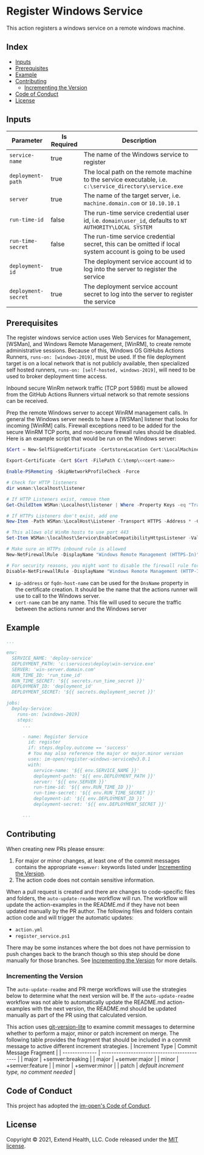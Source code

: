 # Register Windows Service

This action registers a windows service on a remote windows machine.

## Index <!-- omit in toc -->

- [Inputs](#inputs)
- [Prerequisites](#prerequisites)
- [Example](#example)
- [Contributing](#contributing)
  - [Incrementing the Version](#incrementing-the-version)
- [Code of Conduct](#code-of-conduct)
- [License](#license)

## Inputs

| Parameter           | Is Required | Description                                                                                             |
| ------------------- | ----------- | ------------------------------------------------------------------------------------------------------- |
| `service-name`      | true        | The name of the Windows service to register                                                             |
| `deployment-path`   | true        | The local path on the remote machine to the service executable, i.e. `c:\service_directory\service.exe` |
| `server`            | true        | The name of the target server, i.e. `machine.domain.com` or `10.10.10.1`                                |
| `run-time-id`       | false       | The run-time service credential user id, i.e. `domain\user_id`, defaults to `NT AUTHORITY\LOCAL SYSTEM` |
| `run-time-secret`   | false       | The run-time service credential secret, this can be omitted if local system account is going to be used |
| `deployment-id`     | true        | The deployment service account id to log into the server to register the service                        |
| `deployment-secret` | true        | The deployment service account secret to log into the server to register the service                    |

## Prerequisites

The register windows service action uses Web Services for Management, [WSMan], and Windows Remote Management, [WinRM], to create remote administrative sessions. Because of this, Windows OS GitHubs Actions Runners, `runs-on: [windows-2019]`, must be used. If the file deployment target is on a local network that is not publicly available, then specialized self hosted runners, `runs-on: [self-hosted, windows-2019]`,  will need to be used to broker deployment time access.

Inbound secure WinRm network traffic (TCP port 5986) must be allowed from the GitHub Actions Runners virtual network so that remote sessions can be received.

Prep the remote Windows server to accept WinRM management calls.  In general the Windows server needs to have a [WSMan] listener that looks for incoming [WinRM] calls. Firewall exceptions need to be added for the secure WinRM TCP ports, and non-secure firewall rules should be disabled. Here is an example script that would be run on the Windows server:

  ```powershell
  $Cert = New-SelfSignedCertificate -CertstoreLocation Cert:\LocalMachine\My -DnsName <<ip-address|fqdn-host-name>>

  Export-Certificate -Cert $Cert -FilePath C:\temp\<<cert-name>>

  Enable-PSRemoting -SkipNetworkProfileCheck -Force

  # Check for HTTP listeners
  dir wsman:\localhost\listener

  # If HTTP Listeners exist, remove them
  Get-ChildItem WSMan:\Localhost\listener | Where -Property Keys -eq "Transport=HTTP" | Remove-Item -Recurse

  # If HTTPs Listeners don't exist, add one
  New-Item -Path WSMan:\LocalHost\Listener -Transport HTTPS -Address * -CertificateThumbPrint $Cert.Thumbprint –Force

  # This allows old WinRm hosts to use port 443
  Set-Item WSMan:\localhost\Service\EnableCompatibilityHttpsListener -Value true

  # Make sure an HTTPs inbound rule is allowed
  New-NetFirewallRule -DisplayName "Windows Remote Management (HTTPS-In)" -Name "Windows Remote Management (HTTPS-In)" -Profile Any -LocalPort 5986 -Protocol TCP

  # For security reasons, you might want to disable the firewall rule for HTTP that *Enable-PSRemoting* added:
  Disable-NetFirewallRule -DisplayName "Windows Remote Management (HTTP-In)"
  ```

- `ip-address` or `fqdn-host-name` can be used for the `DnsName` property in the certificate creation. It should be the name that the actions runner will use to call to the Windows server.
- `cert-name` can be any name.  This file will used to secure the traffic between the actions runner and the Windows server

## Example

```yml
...

env:
  SERVICE_NAME: 'deploy-service'
  DEPLOYMENT_PATH: 'c:\services\deploy\win-service.exe'
  SERVER: 'win-server.domain.com'
  RUN_TIME_ID: 'run_time_id'
  RUN_TIME_SECRET: '${{ secrets.run_time_secret }}'
  DEPLOYMENT_ID: 'deployment_id'
  DEPLOYMENT_SECRET: '${{ secrets.deployment_secret }}'

jobs:
  Deploy-Service:
    runs-on: [windows-2019]
    steps:
      ...

      - name: Register Service
        id: register
        if: steps.deploy.outcome == 'success'
        # You may also reference the major or major.minor version
        uses: im-open/register-windows-service@v3.0.1
        with:
          service-name: '${{ env.SERVICE_NAME }}'
          deployment-path: '${{ env.DEPLOYMENT_PATH }}'
          server: '${{ env.SERVER }}'
          run-time-id: '${{ env.RUN_TIME_ID }}'
          run-time-secret: '${{ env.RUN_TIME_SECRET }}'
          deployment-id: '${{ env.DEPLOYMENT_ID }}'
          deployment-secret: '${{ env.DEPLOYMENT_SECRET }}'

      ...
```

## Contributing

When creating new PRs please ensure:

1. For major or minor changes, at least one of the commit messages contains the appropriate `+semver:` keywords listed under [Incrementing the Version](#incrementing-the-version).
1. The action code does not contain sensitive information.

When a pull request is created and there are changes to code-specific files and folders, the `auto-update-readme` workflow will run.  The workflow will update the action-examples in the README.md if they have not been updated manually by the PR author. The following files and folders contain action code and will trigger the automatic updates:

- `action.yml`
- `register_service.ps1`

There may be some instances where the bot does not have permission to push changes back to the branch though so this step should be done manually for those branches. See [Incrementing the Version](#incrementing-the-version) for more details.

### Incrementing the Version

The `auto-update-readme` and PR merge workflows will use the strategies below to determine what the next version will be.  If the `auto-update-readme` workflow was not able to automatically update the README.md action-examples with the next version, the README.md should be updated manually as part of the PR using that calculated version.

This action uses [git-version-lite] to examine commit messages to determine whether to perform a major, minor or patch increment on merge.  The following table provides the fragment that should be included in a commit message to active different increment strategies.
| Increment Type | Commit Message Fragment                     |
| -------------- | ------------------------------------------- |
| major          | +semver:breaking                            |
| major          | +semver:major                               |
| minor          | +semver:feature                             |
| minor          | +semver:minor                               |
| patch          | *default increment type, no comment needed* |

## Code of Conduct

This project has adopted the [im-open's Code of Conduct](https://github.com/im-open/.github/blob/master/CODE_OF_CONDUCT.md).

## License

Copyright &copy; 2021, Extend Health, LLC. Code released under the [MIT license](LICENSE).

[git-version-lite]: https://github.com/im-open/git-version-lite
